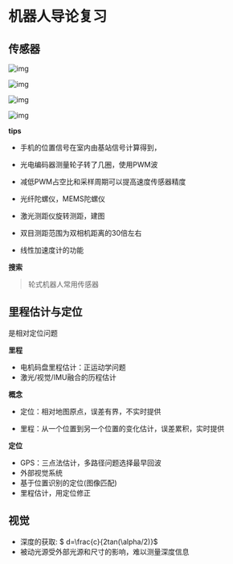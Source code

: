# 机器人导论复习

## 传感器

![img](https://yjapi.cmc.zju.edu.cn/sourceapi/uploads/2024/04/d86d6e67-f3e4-4808-a458-5af96af89bca.jpg) 

![img](https://yjapi.cmc.zju.edu.cn/sourceapi/uploads/2024/04/4aaf1357-55c1-4b58-b5d5-a78181f4534b.jpg) 

![img](https://yjapi.cmc.zju.edu.cn/sourceapi/uploads/2024/04/c6649ed3-f4c7-41c6-9c55-777150ab8f04.jpg)

![img](https://yjapi.cmc.zju.edu.cn/sourceapi/uploads/2024/04/f3ccb19e-c1f4-4702-aa8a-47ec8f409dae.jpg)

**tips**

* 手机的位置信号在室内由基站信号计算得到，

* 光电编码器测量轮子转了几圈，使用PWM波

* 减低PWM占空比和采样周期可以提高速度传感器精度

* 光纤陀螺仪，MEMS陀螺仪 

* 激光测距仪旋转测距，建图

* 双目测距范围为双相机距离的30倍左右

* 线性加速度计的功能



**搜索**

> 轮式机器人常用传感器
>
> > 



## 里程估计与定位

是相对定位问题

**里程**

* 电机码盘里程估计：正运动学问题
* 激光/视觉/IMU融合的历程估计

**概念**

* 定位：相对地图原点，误差有界，不实时提供

* 里程：从一个位置到另一个位置的变化估计，误差累积，实时提供

**定位**

* GPS：三点法估计，多路径问题选择最早回波
* 外部视觉系统
* 基于位置识别的定位(图像匹配)
* 里程估计，用定位修正



## 视觉

* 深度的获取: $ d=\frac{c}{2tan(\alpha/2)}$
* 被动光源受外部光源和尺寸的影响，难以测量深度信息

 